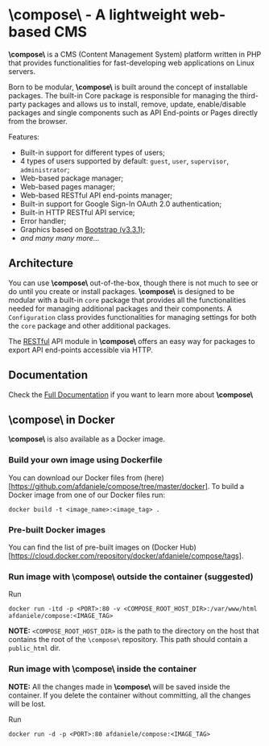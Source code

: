# \\compose\\  -  A lightweight web-based CMS

**\\compose\\** is a CMS (Content Management System) platform written in PHP that
provides functionalities for fast-developing web applications on Linux servers. 

Born to be modular, **\\compose\\** is built around the concept of installable
packages. The built-in Core package is responsible for managing the
third-party packages and allows us to install, remove, update, enable/disable
packages and single components such as API End-points or Pages directly from
the browser.

<!-- REF to Bootstrap v3.3.1 -->
Features:
- Built-in support for different types of users;
- 4 types of users supported by default: `guest`, `user`, `supervisor`, `administrator`;
- Web-based package manager;
- Web-based pages manager;
- Web-based RESTful API end-points manager;
- Built-in support for Google Sign-In OAuth 2.0 authentication;
- Built-in HTTP RESTful API service;
- Error handler;
- Graphics based on [Bootstrap (v3.3.1)](https://getbootstrap.com/docs/3.3/getting-started/);
- *and many many more...*


## Architecture

You can use **\\compose\\** out-of-the-box, though there is not much to see or
do until you create or install packages. **\\compose\\** is designed to be
modular with a built-in `core` package that provides all the functionalities needed for
managing additional packages and their components. A `Configuration` class provides
functionalities for managing settings for both the `core` package and other
additional packages.

The [RESTful](https://restfulapi.net/) API module in **\\compose\\** offers an easy
way for packages to export API end-points accessible via HTTP. 


## Documentation

Check the [Full Documentation](http://compose.afdaniele.com/docs/latest/) if you want to
learn more about **\\compose\\**


## \\compose\\ in Docker

**\\compose\\** is also available as a Docker image.


### Build your own image using Dockerfile

You can download our Docker files from (here)[https://github.com/afdaniele/compose/tree/master/docker].
To build a Docker image from one of our Docker files run:

`docker build -t <image_name>:<image_tag> .`


### Pre-built Docker images

You can find the list of pre-built images on
(Docker Hub)[https://cloud.docker.com/repository/docker/afdaniele/compose/tags].


### Run image with \\compose\\ outside the container (suggested)

Run

`docker run -itd -p <PORT>:80 -v <COMPOSE_ROOT_HOST_DIR>:/var/www/html afdaniele/compose:<IMAGE_TAG>`

**NOTE:** `<COMPOSE_ROOT_HOST_DIR>` is the path to the directory on the host that contains the root of the `\compose\` repository. This path should contain a `public_html` dir.


### Run image with \\compose\\ inside the container

**NOTE:** All the changes made in **\\compose\\** will be saved inside the container. If you delete the container without committing, all the changes will be lost.

Run

`docker run -d -p <PORT>:80 afdaniele/compose:<IMAGE_TAG>`
 
